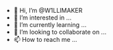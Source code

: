 - 👋 Hi, I’m @W1LLIMAKER
- 👀 I’m interested in ...
- 🌱 I’m currently learning ...
- 💞️ I’m looking to collaborate on ...
- 📫 How to reach me ...

<!---
W1LLIMAKER/W1LLIMAKER is a ✨ special ✨ repository because its `README.md` (this file) appears on your GitHub profile.
You can click the Preview link to take a look at your changes.
--->
